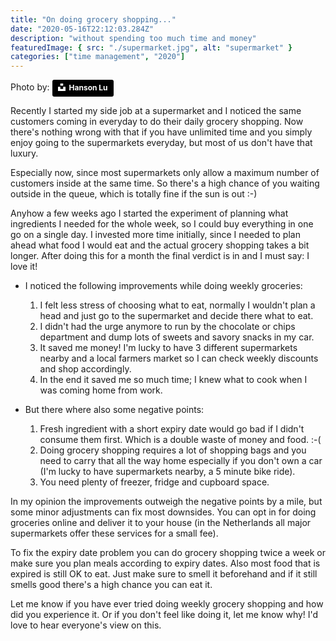 ```yaml
---
title: "On doing grocery shopping..."
date: "2020-05-16T22:12:03.284Z"
description: "without spending too much time and money"
featuredImage: { src: "./supermarket.jpg", alt: "supermarket" }
categories: ["time management", "2020"]
---
```


Photo by:
    <a style="background-color:black;color:white;text-decoration:none;padding:4px 6px;font-family:-apple-system, BlinkMacSystemFont, &quot;San Francisco&quot;, &quot;Helvetica Neue&quot;, Helvetica, Ubuntu, Roboto, Noto, &quot;Segoe UI&quot;, Arial, sans-serif;font-size:12px;font-weight:bold;line-height:1.2;display:inline-block;border-radius:3px" href="https://unsplash.com/@hansonluu?utm_medium=referral&amp;utm_campaign=photographer-credit&amp;utm_content=creditBadge" target="_blank" rel="noopener noreferrer" title="Download free do whatever you want high-resolution photos from Ocean Ng"><span style="display:inline-block;padding:2px 3px"><svg xmlns="http://www.w3.org/2000/svg" style="height:12px;width:auto;position:relative;vertical-align:middle;top:-2px;fill:white" viewBox="0 0 32 32"><title>unsplash-logo</title><path d="M10 9V0h12v9H10zm12 5h10v18H0V14h10v9h12v-9z"></path></svg></span><span style="display:inline-block;padding:2px 3px">Hanson Lu</span></a>

Recently I started my side job at a supermarket and I noticed the same customers coming in everyday to do their daily grocery shopping. Now there's nothing wrong with that if you have unlimited time and you simply enjoy going to the supermarkets everyday, but most of us don't have that luxury.

Especially now, since most supermarkets only allow a maximum number of customers inside at the same time. So there's a high chance of you waiting outside in the queue, which is totally fine if the sun is out :-)

Anyhow a few weeks ago I started the experiment of planning what ingredients I needed for the whole week, so I could buy everything in one go on a single day. I invested more time initially, since I needed to plan ahead what food I would eat and the actual grocery shopping takes a bit longer. After doing this for a month the final verdict is in and I must say: I love it!

- I noticed the following improvements while doing weekly groceries:
 
  1. I felt less stress of choosing what to eat, normally I wouldn't plan a head and just go to the supermarket and decide there what to eat.
  2. I didn't had the urge anymore to run by the chocolate or chips department and dump lots of sweets and savory snacks in my car.
   3. It saved me money! I'm lucky to have 3 different supermarkets nearby and a local farmers market so I can check weekly discounts and shop accordingly. 
   4. In the end it saved me so much time; I knew what to cook when I was coming home from work.


- But there where also some negative points:

   1. Fresh ingredient with a short expiry date would go bad if I didn't consume them first. Which is a double waste of money and food. :-(
   2. Doing grocery shopping requires a lot of shopping bags and you need to carry that all the way home especially if you don't own a car (I'm lucky to have supermarkets nearby, a 5 minute bike ride).
   3. You need plenty of freezer, fridge and cupboard space.

In my opinion the improvements outweigh the negative points by a mile, but some minor adjustments can fix most downsides. You can opt in for doing groceries online and deliver it to your house (in the Netherlands all major supermarkets offer these services for a small fee).

To fix the expiry date problem you can do grocery shopping twice a week or make sure you plan meals according to expiry dates. Also most food that is expired is still OK to eat. Just make sure to smell it beforehand and if it still smells good there's a high chance you can eat it.

Let me know if you have ever tried doing weekly grocery shopping and how did you experience it. Or if you don't feel like doing it, let me know why! I'd love to hear everyone's view on this. 